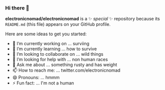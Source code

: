 ### Hi there 👋

**electronicnomad/electronicnomad** is a ✨ _special_ ✨ repository because its `README.md` (this file) appears on your GitHub profile.

Here are some ideas to get you started:

- 🔭 I’m currently working on ... surviing
- 🌱 I’m currently learning ... how to survive
- 👯 I’m looking to collaborate on ... wild things
- 🤔 I’m looking for help with ... non human races
- 💬 Ask me about ... something rusty and has weight
- 📫 How to reach me: ... twitter.com/electronicnomad
- 😄 Pronouns: ... hmmm
- ⚡ Fun fact: ... I'm not a human
